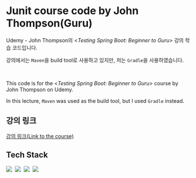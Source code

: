 # Junit course code by John Thompson(Guru)

Udemy - John Thompson의 <*Testing Spring Boot: Beginner to Guru*> 강의 학습 코드입니다.

강의에서는 `Maven`을 build tool로 사용하고 있지만, 저는 `Gradle`을 사용하였습니다.

<br>

This code is for the <*Testing Spring Boot: Beginner to Guru*> course by John Thompson on Udemy.

In this lecture, `Maven` was used as the build tool, but I used `Gradle` instead.

## 강의 링크

[강의 링크(Link to the course)](https://www.udemy.com/course/testing-spring-boot-beginner-to-guru)

## Tech Stack

<img src="https://img.shields.io/badge/Java-007396?style=flat-square&logo=OpenJDK&logoColor=white">&nbsp;
<img src="https://img.shields.io/badge/Spring Boot 3-6DB33F?style=flat-square&logo=springboot&logoColor=white">&nbsp;
<img src="https://img.shields.io/badge/Junit5-25A162?style=flat-square&logo=junit5&logoColor=white">&nbsp;
<img src="https://img.shields.io/badge/Gradle-02303A?style=flat-square&logo=gradle&logoColor=white">&nbsp;
